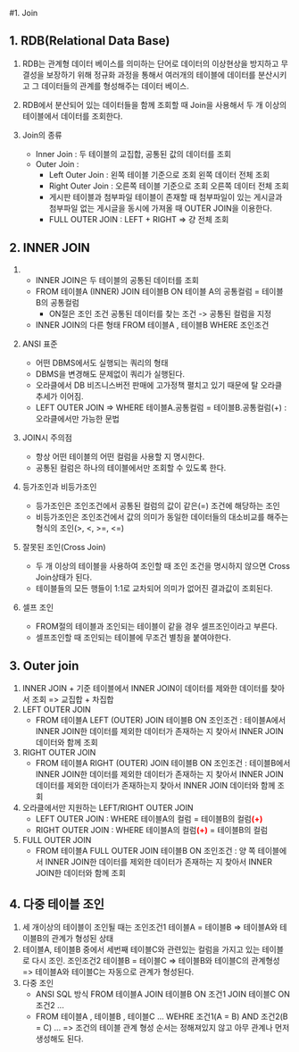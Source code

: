#1. Join

## 1. RDB(Relational Data Base)

1. RDB는 관계형 데이터 베이스를 의미하는 단어로 데이터의 이상현상을 방지하고 무결성을 보장하기 위해 정규화 과정을 통해서 여러개의 테이블에 데이터를 분산시키고 그 데이터들의 관계를 형성해주는 데이터 베이스.

2. RDB에서 분산되어 있는 데이터들을 함께 조회할 때 Join을 사용해서 두 개 이상의 테이블에서 데이터를 조회한다.

3. Join의 종류
    - Inner Join : 두 테이블의 교집합, 공통된 값의 데이터를 조회
    - Outer Join : 
        - Left Outer Join : 왼쪽 테이블 기준으로 조회 왼쪽 데이터 전체 조회
        - Right Outer Join : 오른쪽 테이블 기준으로 조회 오른쪽 데이터 전체 조회
        - 게시판 테이블과 첨부파일 테이블이 존재할 때 첨부파일이 있는 게시글과 첨부파일 없는 게시글을 동시에 가져올 때 OUTER JOIN을 이용한다.
        - FULL OUTER JOIN : LEFT + RIGHT => 걍 전체 조회

## 2. INNER JOIN

 1.   
    - INNER JOIN은 두 테이블의 공통된 데이터를 조회
    - FROM 테이블A
      (INNER) JOIN 테이블B
      ON 테이블 A의 공통컬럼 = 테이블 B의 공통컬럼
        - ON절은 조인 조건 공통된 데이터를 찾는 조건 -> 공통된 컬럼을 지정
    - INNER JOIN의 다른 형태
      FROM 테이블A
         , 테이블B
      WHERE 조인조건

2. ANSI 표준
    - 어떤 DBMS에서도 실행되는 쿼리의 형태
    - DBMS을 변경해도 문제없이 쿼리가 실행된다.
    - 오라클에서 DB 비즈니스버전 판매에 고가정책 펼치고 있기 때문에 탈 오라클 추세가 이어짐.
    - LEFT OUTER JOIN => WHERE 테이블A.공통컬럼 = 테이블B.공통컬럼(+) : 오라클에서만 가능한 문법

3. JOIN시 주의점
    - 항상 어떤 테이블의 어떤 컬럼을 사용할 지 명시한다.
    - 공통된 컬럼은 하나의 테이블에서만 조회할 수 있도록 한다.

4. 등가조인과 비등가조인
    - 등가조인은 조인조건에서 공통된 컬럼의 값이 같은(=) 조건에 해당하는 조인
    - 비등가조인은 조인조건에서 값의 의미가 동일한 데이터들의 대소비교를 해주는 형식의 조인(>, <, >=, <=)

5. 잘못된 조인(Cross Join)
    - 두 개 이상의 테이블을 사용하여 조인할 때 조인 조건을 명시하지 않으면 Cross Join상태가 된다.
    - 테이블들의 모든 행들이 1:1로 교차되어 의미가 없어진 결과값이 조회된다.

6. 셀프 조인
    - FROM절의 테이블과 조인되는 테이블이 같을 경우 셀프조인이라고 부른다.
    - 셀프조인할 때 조인되는 테이블에 무조건 별칭을 붙여야한다.

## 3. Outer join

1. INNER JOIN + 기준 테이블에서 INNER JOIN이 데이터를 제와한 데이터를 찾아서 조회 => 교집합 + 차집합
2. LEFT OUTER JOIN
    - FROM 테이블A
      LEFT (OUTER) JOIN 테이블B
      ON 조인조건 : 테이블A에서 INNER JOIN한 데이터를 제외한 데이터가 존재하는 지 찾아서 INNER JOIN 데이터와 함께 조회
3. RIGHT OUTER JOIN
    - FROM 테이블A
      RIGHT (OUTER) JOIN 테이블B
      ON 조인조건 : 테이블B에서 INNER JOIN한 데이터를 제외한 데이터가 존재하는 지 찾아서 INNER JOIN 데이터를 제외한 데이터가 존재하는지 찾아서 INNER JOIN 데이터와 함께 조회
4. 오라클에서만 지원하는 LEFT/RIGHT OUTER JOIN
    - LEFT OUTER JOIN : WHERE 테이블A의 컬럼 = 테이블B의 컬럼<b style = "color:red;">(+)</b>
    - RIGHT OUTER JOIN : WHERE 테이블A의 컬럼<b style = "color:red;">(+)</b> = 테이블B의 컬럼
5. FULL OUTER JOIN
    - FROM 테이블A
      FULL OUTER JOIN 테이블B
      ON 조인조건 : 양 쪽 테이블에서 INNER JOIN한 데이터를 제외한 데이터가 존재하는 지 찾아서 INNER JOIN한 데이터와 함께 조회

## 4. 다중 테이블 조인

1. 세 개이상의 테이블이 조인될 때는 조인조건1 테이블A = 테이블B => 테이블A와 테이블B의 관계가 형성된 상태
2. 테이블A, 테이블B 중에서 세번째 테이블C와 관련있는 컬럼을 가지고 있는 테이블로 다시 조인. 조인조건2 테이블B = 테이블C =>
   테이블B와 테이블C의 관계형성 => 테이블A와 테이블C는 자동으로 관계가 형성된다.
3. 다중 조인
    - ANSI SQL 방식
      FROM 테이블A
      JOIN 테이블B
      ON 조건1
      JOIN 테이블C
      ON 조건2
      ...
    - FROM 테이블A
         , 테이블B
         , 테이블C
         ...
      WEHRE 조건1(A = B)
        AND 조건2(B = C)
        ... => 조건의 테이블 관계 형성 순서는 정해져있지 않고 아무 관계나 먼저 생성해도 된다.
